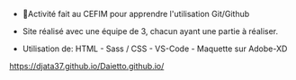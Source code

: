 - 📖Activité fait au CEFIM pour apprendre l'utilisation Git/Github

- Site réalisé avec une équipe de 3, chacun ayant une partie à réaliser.

- Utilisation de: HTML - Sass / CSS - VS-Code - Maquette sur Adobe-XD




https://djata37.github.io/Daietto.github.io/

